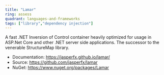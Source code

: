 ```yaml
---
title: "Lamar"
ring: assess
quadrant: languages-and-frameworks
tags: ["library","dependency injection"]
--- 
```

A fast .NET Inversion of Control container heavily optimized for usage in ASP.Net Core and other .NET server side applications. The successor to the venerable StructureMap library.

- Documentation: https://jasperfx.github.io/lamar/
- Source: https://github.com/jasperfx/lamar
- NuGet: https://www.nuget.org/packages/Lamar
